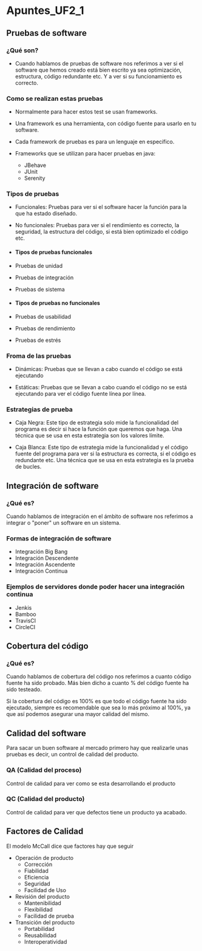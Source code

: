 # Apuntes_UF2_1

## Pruebas de software
### ¿Qué son?

- Cuando hablamos de pruebas de software nos referimos a ver si el software que hemos creado está bien escrito ya sea optimización, estructura, código redundante etc. Y a ver si su funcionamiento es correcto.

### Como se realizan estas pruebas 

- Normalmente para hacer estos test se usan frameworks. 
  
- Una framework es una herramienta, con código fuente para usarlo en tu software. 
  
- Cada framework de pruebas es para un lenguaje en específico. 

- Frameworks que se utilizan para hacer pruebas en java: 
  - JBehave
  - JUnit
  - Serenity
  
### Tipos de pruebas

- Funcionales: Pruebas para ver si el software hacer la función para la que ha estado diseñado.

- No funcionales: Pruebas para ver si el rendimiento es correcto, la seguridad, la estructura del código, si está bien optimizado el código etc.
- #### Tipos de pruebas funcionales
- Pruebas de unidad
- Pruebas de integración
- Pruebas de sistema
- #### Tipos de pruebas no funcionales
- Pruebas de usabilidad
- Pruebas de rendimiento
- Pruebas de estrés
  
### Froma de las pruebas

- Dinámicas: Pruebas que se llevan a cabo cuando el código se está ejecutando

- Estáticas: Pruebas que se llevan a cabo cuando el código no se está ejecutando para ver el código fuente línea por línea.

### Estrategias de prueba

- Caja Negra: Este tipo de estrategia solo mide la funcionalidad del programa es decir si hace la función que queremos que haga. Una técnica que se usa en esta estrategia son los valores límite.

- Caja Blanca: Este tipo de estrategia mide la funcionalidad y el código fuente del programa para ver si la estructura es correcta, si el código es redundante etc. Una técnica que se usa en esta estrategia es la prueba de bucles.

## Integración de software
### ¿Qué es?
Cuando hablamos de integración en el ámbito de software nos referimos a integrar o "poner" un software en un sistema. 

### Formas de integración de software

 - Integración Big Bang
 - Integración Descendente
 - Integración Ascendente
 - Integración Continua
  
### Ejemplos de servidores donde poder hacer una integración continua

- Jenkis
- Bamboo
- TravisCI
- CircleCI

## Cobertura del código
### ¿Qué es?
Cuando hablamos de cobertura del código nos referimos a cuanto código fuente ha sido probado. Más bien dicho a cuanto % del código fuente ha sido testeado.

Si la cobertura del código es 100% es que todo el código fuente ha sido ejecutado, siempre es recomendable que sea lo más próximo al 100%, ya que así podemos asegurar una mayor calidad del mismo.

## Calidad del software
Para sacar un buen software al mercado primero hay que realizarle unas pruebas es decir, un control de calidad del producto. 

### QA (Calidad del proceso)
Control de calidad para ver como se esta desarrollando el producto 

### QC (Calidad del producto)
Control de calidad para ver que defectos tiene un producto ya acabado. 

## Factores de Calidad
El modelo McCall dice que factores hay que seguir
 - Operación de producto 
   - Corrección
   - Fiabilidad
   - Eficiencia
   - Seguridad
   - Facilidad de Uso
 - Revisión del producto
   - Mantenibilidad
   - Flexibilidad
   - Facilidad de prueba
 - Transición del producto
   - Portabilidad
   - Reusabilidad
   - Interoperatividad